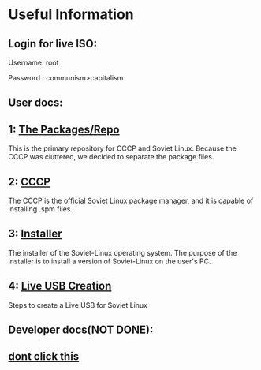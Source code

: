 # Useful Information


Login for live ISO:
------------------

Username: root

Password : communism>capitalism

## User docs:

## 1:  [The Packages/Repo](https://docs.sovietlinux.ml/repo)
This is the primary repository for CCCP and Soviet Linux. Because the CCCP was cluttered, we decided to separate the package files.
## 2: [CCCP](https://docs.sovietlinux.ml/cccp)
The CCCP is the official Soviet Linux package manager, and it is capable of installing .spm files.
## 3: [Installer](https://docs.sovietlinux.ml/installer)
The installer of the Soviet-Linux operating system. The purpose of the installer is to install a version of Soviet-Linux on the user's PC.
## 4: [Live USB Creation](https://docs.sovietlinux.ml/liveusb)
Steps to create a Live USB for Soviet Linux

## Developer docs(NOT DONE):

## [dont click this](https://www.youtube.com/watch?v=dQw4w9WgXcQ)

